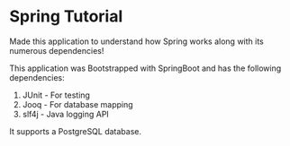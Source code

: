 # Spring Tutorial

Made this application to understand how Spring works along with its numerous dependencies!

This application was Bootstrapped with SpringBoot and has the following dependencies:
1. JUnit - For testing
2. Jooq - For database mapping
3. slf4j - Java logging API

It supports a PostgreSQL database. 